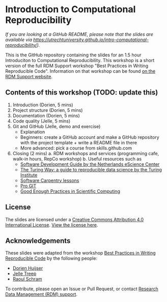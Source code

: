 # Introduction to Computational Reproducibility

_If you are looking at a GitHub README, please note that the slides are available via https://utrechtuniversity.github.io/intro-computational-reproducibility/)._

This is the GitHub repository containing the slides for an 1.5 hour Introduciton to Computational Reproducibility. 
This workshop is a short version of the full RDM Support workshop "Best Practices in Writing Reproducible Code". 
Information on that workshop can be found [on the RDM Support website](https://www.uu.nl/en/research/research-data-management/training-workshops/best-practices-for-writing-reproducible-code).

## Contents of this workshop (TODO: update this)

1. Introduction (Dorien, 5 mins)
2. Project structure (Dorien, 5 mins)
3. Documentation (Dorien, 5 mins)
4. Code quality (Jelle, 5 mins)
5. Git and GitHub (Jelle, demo and exercise)
   - Explanation
   - Beginners: create a GitHub account and make a GitHub repository with the project template + write a README file in there
   - More advanced: pick a course from skills.github.com
7. Closing (2 mins)
   a. RDM workshops and services (programming cafe, walk-in hours, RepCo workshop)
   b. Useful resources such as
      - [Software Development Guide by the Netherlands eScience Center](https://guide.esciencecenter.nl/)
      - [The Turing Way: a guide to reproducible data science by the Turing Institute](https://the-turing-way.netlify.app/welcome)
      - [Software Carpentry lessons](https://github.com/swcarpentry/swcarpentry)
      - [Pro GIT](https://www.git-scm.com/book/en/v2)
      - [Good Enough Practices in Scientific Computing](https://journals.plos.org/ploscompbiol/article?id=10.1371/journal.pcbi.1005510)

## License

The slides are licensed under a [Creative Commons Attribution 4.0 International License](http://creativecommons.org/licenses/by/4.0/). [View the license here](https://github.com/UtrechtUniversity/workshop-computational-reproducibility/blob/main/LICENSE.md).


## Acknowledgements

These slides were adapted from the workshop [Best Practices in Writing Reproducible Code](https://utrechtuniversity.github.io/workshop-computational-reproducibility/) by the following people:

-   [Dorien Huijser](https://github.com/dorienhuijser)
-   [Jelle Treep](https://github.com/jelletreep)
-   [Raoul Schram](https://github.com/qubixes)

To contribute, please open an Issue or Pull Request, or contact [Research Data Management (RDM) support](https://www.uu.nl/en/research/research-data-management).
